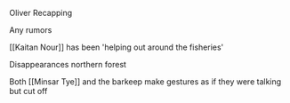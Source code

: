 Oliver Recapping

Any rumors

[[Kaitan Nour]] has been 'helping out around the fisheries'

Disappearances northern forest

Both [[Minsar Tye]] and the barkeep make gestures as if they were talking but cut off

